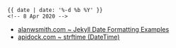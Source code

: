     {{ date | date: '%-d %b %Y' }}
    <!-- 8 Apr 2020 -->

- [alanwsmith.com ~ Jekyll Date Formatting Examples](http://alanwsmith.com/jekyll-liquid-date-formatting-examples)
- [apidock.com ~ strftime (DateTime)](https://apidock.com/ruby/DateTime/strftime)
